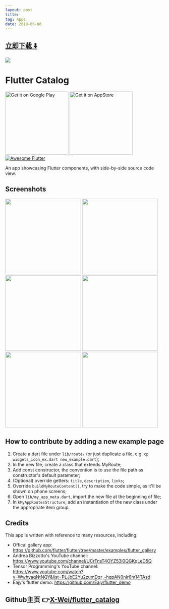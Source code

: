 ```yaml
---
layout: post
title:  
tag: Apps
date: 2019-06-08
---
```


 


## [立即下载 ️⬇️ ](https://codeload.github.com/X-Wei/flutter_catalog/zip/master) 
<p-9> 

 
![](https://flutterawesome.com/content/images/2018/12/Flutter-Catalog.jpg)
 
>
> 
>

 
# Flutter Catalog

<a href='https://play.google.com/store/apps/details?id=io.github.x_wei.flutter_catalog'>
  <img alt='Get it on Google Play' src='https://play.google.com/intl/en_us/badges/images/generic/en_badge_web_generic.png' width='200'/>
</a>

<a href="https://itunes.apple.com/us/app/flutter-catalog/id1458332586?mt=8">
  <img alt='Get it on AppStore' src='https://linkmaker.itunes.apple.com/en-us/badge-lrg.svg?releaseDate=2019-04-02&kind=iossoftware&bubble=ios_apps' width='200'/>
</a>

<a href="https://github.com/Solido/awesome-flutter#components">
   <img alt="Awesome Flutter" src="https://img.shields.io/badge/Awesome-Flutter-blue.svg?longCache=true&style=flat-square" />
</a>

An app showcasing Flutter components, with side-by-side source code view.

## Screenshots

<img src="https://raw.githubusercontent.com/X-Wei/flutter_catalog/master/screenshots/Screenshot_1546722517.png" width="240px" />
<img src="https://raw.githubusercontent.com/X-Wei/flutter_catalog/master/screenshots/Screenshot_1541613187.png" width="240px" />
<img src="https://raw.githubusercontent.com/X-Wei/flutter_catalog/master/screenshots/Screenshot_1541613193.png" width="240px" />
<img src="https://raw.githubusercontent.com/X-Wei/flutter_catalog/master/screenshots/Screenshot_1541613197.png" width="240px" />
<img src="https://raw.githubusercontent.com/X-Wei/flutter_catalog/master/screenshots/Screenshot_1546722832.png" width="240px" />
<img src="https://raw.githubusercontent.com/X-Wei/flutter_catalog/master/screenshots/Screenshot_1546722852.png" width="240px" />


## How to contribute by adding a new example page

1. Create a dart file under `lib/route/` (or just duplicate a file, e.g. `cp widgets_icon_ex.dart new_example.dart`);
2. In the new file, create a class that extends MyRoute;
3. Add const constructor, the convention is to use the file path as constructor's default parameter;
4. (Optional) override getters: `title`, `description`, `links`;
5. Override `buildMyRouteContent()`, try to make the code simple, as it'll be shown on phone screens;
6. Open `lib/my_app_meta.dart`, import the new file at the beginning of file;
7. In `kMyAppRoutesStructure`, add an instantiation of the new class under the appropriate item group.

## Credits

This app is written with reference to many resources, including:

* Offical gallery app: https://github.com/flutter/flutter/tree/master/examples/flutter_gallery
* Andrea Bizzotto's YouTube channel: https://www.youtube.com/channel/UCrTnsT4OYZ53l0QGKqLeD5Q
* Tensor Programming's YouTube channel: https://www.youtube.com/watch?v=WwhyaqNtNQY&list=PLJbE2Yu2zumDqr_-hqpAN0nIr6m14TAsd
* Eajy's flutter demo: https://github.com/Eajy/flutter_demo
## Github主页 👉[X-Wei/flutter_catalog](http://github.com/X-Wei/flutter_catalog)